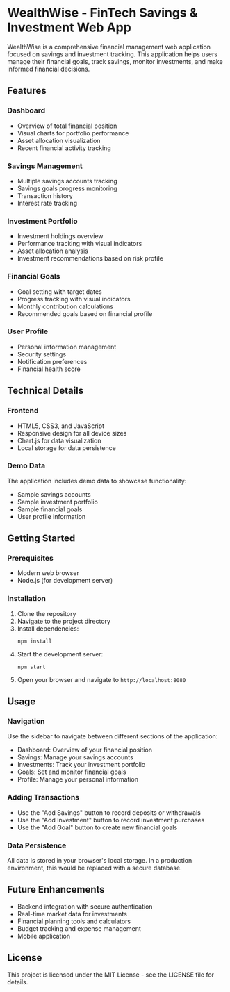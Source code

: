 # WealthWise - FinTech Savings & Investment Web App

WealthWise is a comprehensive financial management web application focused on savings and investment tracking. This application helps users manage their financial goals, track savings, monitor investments, and make informed financial decisions.

## Features

### Dashboard
- Overview of total financial position
- Visual charts for portfolio performance
- Asset allocation visualization
- Recent financial activity tracking

### Savings Management
- Multiple savings accounts tracking
- Savings goals progress monitoring
- Transaction history
- Interest rate tracking

### Investment Portfolio
- Investment holdings overview
- Performance tracking with visual indicators
- Asset allocation analysis
- Investment recommendations based on risk profile

### Financial Goals
- Goal setting with target dates
- Progress tracking with visual indicators
- Monthly contribution calculations
- Recommended goals based on financial profile

### User Profile
- Personal information management
- Security settings
- Notification preferences
- Financial health score

## Technical Details

### Frontend
- HTML5, CSS3, and JavaScript
- Responsive design for all device sizes
- Chart.js for data visualization
- Local storage for data persistence

### Demo Data
The application includes demo data to showcase functionality:
- Sample savings accounts
- Sample investment portfolio
- Sample financial goals
- User profile information

## Getting Started

### Prerequisites
- Modern web browser
- Node.js (for development server)

### Installation
1. Clone the repository
2. Navigate to the project directory
3. Install dependencies:
   ```
   npm install
   ```
4. Start the development server:
   ```
   npm start
   ```
5. Open your browser and navigate to `http://localhost:8080`

## Usage

### Navigation
Use the sidebar to navigate between different sections of the application:
- Dashboard: Overview of your financial position
- Savings: Manage your savings accounts
- Investments: Track your investment portfolio
- Goals: Set and monitor financial goals
- Profile: Manage your personal information

### Adding Transactions
- Use the "Add Savings" button to record deposits or withdrawals
- Use the "Add Investment" button to record investment purchases
- Use the "Add Goal" button to create new financial goals

### Data Persistence
All data is stored in your browser's local storage. In a production environment, this would be replaced with a secure database.

## Future Enhancements
- Backend integration with secure authentication
- Real-time market data for investments
- Financial planning tools and calculators
- Budget tracking and expense management
- Mobile application

## License
This project is licensed under the MIT License - see the LICENSE file for details.
